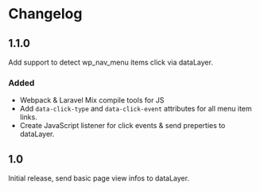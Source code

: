 # Changelog

## 1.1.0
Add support to detect wp_nav_menu items click via dataLayer.

### Added
- Webpack & Laravel Mix compile tools for JS
- Add `data-click-type` and `data-click-event` attributes for all menu item links.
- Create JavaScript listener for click events & send preperties to dataLayer.


## 1.0
Initial release, send basic page view infos to dataLayer.
